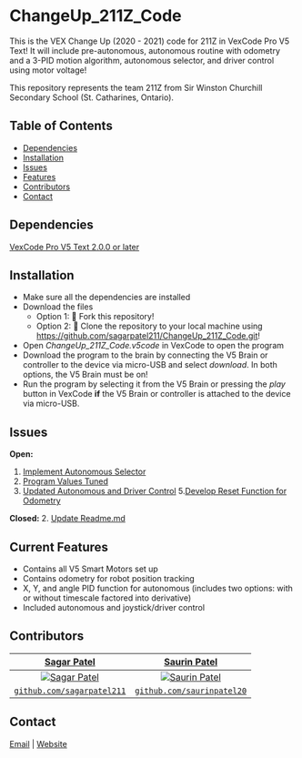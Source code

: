 # ChangeUp_211Z_Code
This is the VEX Change Up (2020 - 2021) code for 211Z in VexCode Pro V5 Text! It will include pre-autonomous, autonomous routine with odometry and a 3-PID motion algorithm, autonomous selector, and driver control using motor voltage!

This repository represents the team 211Z from Sir Winston Churchill Secondary School (St. Catharines, Ontario).


## Table of Contents
* [Dependencies](#dependencies)
* [Installation](#installation)
* [Issues](#issues)
* [Features](#features)
* [Contributors](#contributors)
* [Contact](#contact)


## Dependencies
[VexCode Pro V5 Text 2.0.0 or later](https://www.vexrobotics.com/vexcode-download)


## Installation
* Make sure all the dependencies are installed
* Download the files
  * Option 1: 🍴 Fork this repository!
  * Option 2: 🧪 Clone the repository to your local machine using https://github.com/sagarpatel211/ChangeUp_211Z_Code.git!
* Open *ChangeUp_211Z_Code.v5code* in VexCode to open the program
* Download the program to the brain by connecting the V5 Brain or controller to the device via micro-USB and select *download*. In both options, the V5 Brain must be on!
* Run the program by selecting it from the V5 Brain or pressing the *play* button in VexCode **if** the V5 Brain or controller is attached to the device via micro-USB.


## Issues
**Open:**
1. [Implement Autonomous Selector](https://github.com/sagarpatel211/ChangeUp_211Z_Code/issues/1)
3. [Program Values Tuned](https://github.com/sagarpatel211/ChangeUp_211Z_Code/issues/3)
4. [Updated Autonomous and Driver Control](https://github.com/sagarpatel211/ChangeUp_211Z_Code/issues/4)
5.[Develop Reset Function for Odometry](https://github.com/sagarpatel211/ChangeUp_211Z_Code/issues/5)

**Closed:**
2. [Update Readme.md](https://github.com/sagarpatel211/ChangeUp_211Z_Code/issues/2)


## Current Features
* Contains all V5 Smart Motors set up
* Contains odometry for robot position tracking
* X, Y, and angle PID function for autonomous (includes two options: with or without timescale factored into derivative)
* Included autonomous and joystick/driver control


## Contributors
| <a href="https://github.com/sagarpatel211" target="_blank">**Sagar Patel**</a> | <a href="http://github.com/saurinpatel20" target="_blank">**Saurin Patel**</a> |
| :---: |:---:|
| [![Sagar Patel](https://avatars1.githubusercontent.com/u/34544263?s=200)](https://github.com/sagarpatel211)    | [![Saurin Patel](https://avatars3.githubusercontent.com/u/62221622?s=200)](http://github.com/saurinpatel20) |
| <a href="https://github.com/sagarpatel211" target="_blank">`github.com/sagarpatel211`</a> | <a href="http://github.com/saurinpatel20" target="_blank">`github.com/saurinpatel20`</a> |


## Contact
[Email](mailto:patelsag@students.dsbn.org) | [Website](https://sagarpatel211.github.io/)
